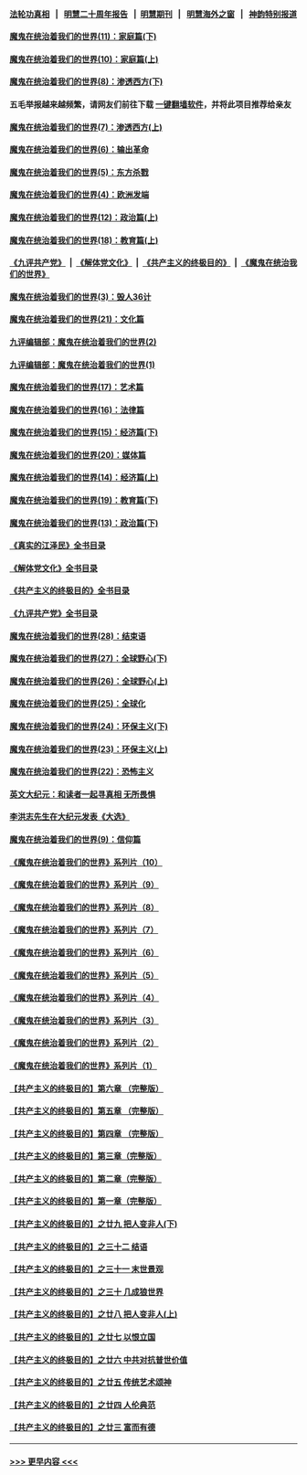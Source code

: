 #### [法轮功真相](https://github.com/gfw-breaker/truth/blob/master/README.md?t=0) &nbsp;&nbsp;|&nbsp;&nbsp; [明慧二十周年报告](https://github.com/gfw-breaker/mh-reports/blob/master/README.md?t=0) &nbsp;&nbsp;|&nbsp;&nbsp;[明慧期刊](https://github.com/gfw-breaker/mh-qikan) &nbsp;&nbsp;|&nbsp;&nbsp; [明慧海外之窗](https://github.com/gfw-breaker/mh-news/blob/master/README.md?t=0) &nbsp;&nbsp;|&nbsp;&nbsp; [神韵特别报道](https://github.com/gfw-breaker/mh-news/blob/master/shenyun.md?t=0)
#### [魔鬼在统治着我们的世界(11)：家庭篇(下)](../pages/nsc422/n10440961.md?t=12131801) 
#### [魔鬼在统治着我们的世界(10)：家庭篇(上)](../pages/nsc422/n10435448.md?t=12131801) 
#### [魔鬼在统治着我们的世界(8)：渗透西方(下)](../pages/nsc422/n10429603.md?t=12131801) 
#### 五毛举报越来越频繁，请网友们前往下载 [一键翻墙软件](https://github.com/gfw-breaker/ssr-accounts)，并将此项目推荐给亲友
#### [魔鬼在统治着我们的世界(7)：渗透西方(上)](../pages/nsc422/n10426013.md?t=12131801) 
#### [魔鬼在统治着我们的世界(6)：输出革命](../pages/nsc422/n10421536.md?t=12131801) 
#### [魔鬼在统治着我们的世界(5)：东方杀戮](../pages/nsc422/n10417707.md?t=12131801) 
#### [魔鬼在统治着我们的世界(4)：欧洲发端](../pages/nsc422/n10414890.md?t=12131801) 
#### [魔鬼在统治着我们的世界(12)：政治篇(上)](../pages/nsc422/n10444576.md?t=12131801) 
#### [魔鬼在统治着我们的世界(18)：教育篇(上)](../pages/nsc422/n10526970.md?t=12131801) 
#### [《九评共产党》](https://github.com/begood0513/9ping.md/blob/master/README.md) &nbsp;|&nbsp; [《解体党文化》](../../../../jtdwh.md/blob/master/README.md)  &nbsp;|&nbsp; [《共产主义的终极目的》](../../../../gczydzjmd.md/blob/master/README.md) &nbsp;|&nbsp; [《魔鬼在统治我们的世界》](../../../../mgztzwmdsj.md/blob/master/README.md) 
#### [魔鬼在统治着我们的世界(3)：毁人36计](../pages/nsc422/n10411583.md?t=12131801) 
#### [魔鬼在统治着我们的世界(21)：文化篇](../pages/nsc422/n10597706.md?t=12131801) 
#### [九评编辑部：魔鬼在统治着我们的世界(2)](../pages/nsc422/n10410036.md?t=12131801) 
#### [九评编辑部：魔鬼在统治着我们的世界(1)](../pages/nsc422/n10406825.md?t=12131801) 
#### [魔鬼在统治着我们的世界(17)：艺术篇](../pages/nsc422/n10499093.md?t=12131801) 
#### [魔鬼在统治着我们的世界(16)：法律篇](../pages/nsc422/n10485969.md?t=12131801) 
#### [魔鬼在统治着我们的世界(15)：经济篇(下)](../pages/nsc422/n10469975.md?t=12131801) 
#### [魔鬼在统治着我们的世界(20)：媒体篇](../pages/nsc422/n10586579.md?t=12131801) 
#### [魔鬼在统治着我们的世界(14)：经济篇(上)](../pages/nsc422/n10457370.md?t=12131801) 
#### [魔鬼在统治着我们的世界(19)：教育篇(下)](../pages/nsc422/n10564808.md?t=12131801) 
#### [魔鬼在统治着我们的世界(13)：政治篇(下)](../pages/nsc422/n10448270.md?t=12131801) 
#### [《真实的江泽民》全书目录](../pages/nsc422/n13721399.md?t=12131801) 
#### [《解体党文化》全书目录](../pages/nsc422/n13721157.md?t=12131801) 
#### [《共产主义的终极目的》全书目录](../pages/nsc422/n13721048.md?t=12131801) 
#### [《九评共产党》全书目录](../pages/nsc422/n13708085.md?t=12131801) 
#### [魔鬼在统治着我们的世界(28)：结束语](../pages/nsc422/n10936246.md?t=12131801) 
#### [魔鬼在统治着我们的世界(27)：全球野心(下)](../pages/nsc422/n10928319.md?t=12131801) 
#### [魔鬼在统治着我们的世界(26)：全球野心(上)](../pages/nsc422/n10900318.md?t=12131801) 
#### [魔鬼在统治着我们的世界(25)：全球化](../pages/nsc422/n10788205.md?t=12131801) 
#### [魔鬼在统治着我们的世界(24)：环保主义(下)](../pages/nsc422/n10695307.md?t=12131801) 
#### [魔鬼在统治着我们的世界(23)：环保主义(上)](../pages/nsc422/n10688613.md?t=12131801) 
#### [魔鬼在统治着我们的世界(22)：恐怖主义](../pages/nsc422/n10614727.md?t=12131801) 
#### [英文大纪元：和读者一起寻真相 无所畏惧](../pages/nsc422/n12542027.md?t=12131801) 
#### [李洪志先生在大纪元发表《大选》](../pages/nsc422/n12534746.md?t=12131801) 
#### [魔鬼在统治着我们的世界(9)：信仰篇](../pages/nsc422/n10432159.md?t=12131801) 
#### [《魔鬼在统治着我们的世界》系列片（10）](../pages/nsc422/n12292670.md?t=12131801) 
#### [《魔鬼在统治着我们的世界》系列片（9）](../pages/nsc422/n12290859.md?t=12131801) 
#### [《魔鬼在统治着我们的世界》系列片（8）](../pages/nsc422/n12287445.md?t=12131801) 
#### [《魔鬼在统治着我们的世界》系列片（7）](../pages/nsc422/n12283425.md?t=12131801) 
#### [《魔鬼在统治着我们的世界》系列片（6）](../pages/nsc422/n12282314.md?t=12131801) 
#### [《魔鬼在统治着我们的世界》系列片（5）](../pages/nsc422/n12281419.md?t=12131801) 
#### [《魔鬼在统治着我们的世界》系列片（4）](../pages/nsc422/n12274024.md?t=12131801) 
#### [《魔鬼在统治着我们的世界》系列片（3）](../pages/nsc422/n12271322.md?t=12131801) 
#### [《魔鬼在统治着我们的世界》系列片（2）](../pages/nsc422/n12269049.md?t=12131801) 
#### [《魔鬼在统治着我们的世界》系列片（1）](../pages/nsc422/n12267575.md?t=12131801) 
#### [【共产主义的终极目的】第六章 （完整版）](../pages/nsc422/n11428913.md?t=12131801) 
#### [【共产主义的终极目的】第五章 （完整版）](../pages/nsc422/n11428912.md?t=12131801) 
#### [【共产主义的终极目的】第四章 （完整版）](../pages/nsc422/n11428907.md?t=12131801) 
#### [【共产主义的终极目的】第三章（完整版）](../pages/nsc422/n11428848.md?t=12131801) 
#### [【共产主义的终极目的】第二章（完整版）](../pages/nsc422/n11428831.md?t=12131801) 
#### [【共产主义的终极目的】第一章（完整版）](../pages/nsc422/n11417651.md?t=12131801) 
#### [【共产主义的终极目的】之廿九 把人变非人(下)](../pages/nsc422/n11344140.md?t=12131801) 
#### [【共产主义的终极目的】之三十二 结语](../pages/nsc422/n11360535.md?t=12131801) 
#### [【共产主义的终极目的】之三十一 末世景观](../pages/nsc422/n11351129.md?t=12131801) 
#### [【共产主义的终极目的】之三十 几成狼世界](../pages/nsc422/n11348280.md?t=12131801) 
#### [【共产主义的终极目的】之廿八 把人变非人(上)](../pages/nsc422/n11340492.md?t=12131801) 
#### [【共产主义的终极目的】之廿七 以恨立国](../pages/nsc422/n11336944.md?t=12131801) 
#### [【共产主义的终极目的】之廿六 中共对抗普世价值](../pages/nsc422/n11324785.md?t=12131801) 
#### [【共产主义的终极目的】之廿五 传统艺术颂神](../pages/nsc422/n11296396.md?t=12131801) 
#### [【共产主义的终极目的】之廿四 人伦典范](../pages/nsc422/n11296397.md?t=12131801) 
#### [【共产主义的终极目的】之廿三 富而有德](../pages/nsc422/n11283598.md?t=12131801) 

----
#### [ >>> 更早内容 <<< ](../indexes/nsc422-earlier.md)
